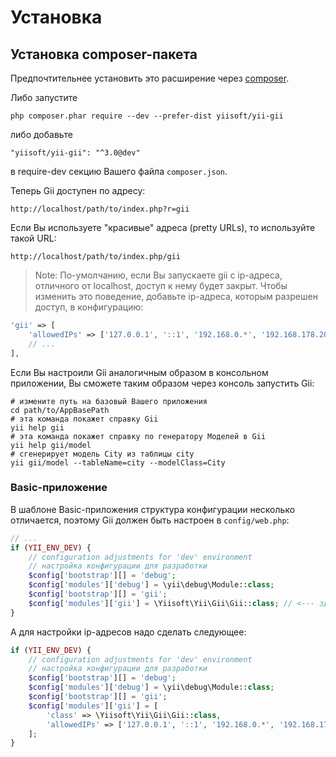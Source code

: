 Установка
============

## Установка composer-пакета

Предпочтительнее установить это расширение через [composer](http://getcomposer.org/download/).

Либо запустите

```
php composer.phar require --dev --prefer-dist yiisoft/yii-gii
```

либо добавьте

```
"yiisoft/yii-gii": "^3.0@dev"
```

в require-dev секцию Вашего файла `composer.json`.

Теперь Gii доступен по адресу:

```
http://localhost/path/to/index.php?r=gii
```

Если Вы используете "красивые" адреса (pretty URLs), то используйте такой URL:

```
http://localhost/path/to/index.php/gii
```

> Note: По-умолчанию, если Вы запускаете gii с ip-адреса, отличного от localhost, доступ к нему будет закрыт.
> Чтобы изменить это поведение, добавьте ip-адреса, которым разрешен доступ, в конфигурацию:
>
```php
'gii' => [
    'allowedIPs' => ['127.0.0.1', '::1', '192.168.0.*', '192.168.178.20'] // настройте, как Вам нужно здесь
    // ...
],
```
Если Вы настроили Gii аналогичным образом в консольном приложении, Вы сможете таким образом через консоль запустить Gii:

```
# измените путь на базовый Вашего приложения
cd path/to/AppBasePath
# эта команда покажет справку Gii
yii help gii
# эта команда покажет справку по генератору Моделей в Gii
yii help gii/model
# сгенерирует модель City из таблицы city
yii gii/model --tableName=city --modelClass=City
```

### Basic-приложение

В шаблоне Basic-приложения структура конфигурации несколько отличается, поэтому Gii должен быть
настроен в `config/web.php`:

```php
// ...
if (YII_ENV_DEV) {
    // configuration adjustments for 'dev' environment
    // настройка конфигурации для разработки
    $config['bootstrap'][] = 'debug';
    $config['modules']['debug'] = \yii\debug\Module::class;
    $config['bootstrap'][] = 'gii';
    $config['modules']['gii'] = \Yiisoft\Yii\Gii\Gii::class; // <--- здесь
}
```
А для настройки ip-адресов надо сделать следующее:
```php
if (YII_ENV_DEV) {
    // configuration adjustments for 'dev' environment
    // настройка конфигурации для разработки
    $config['bootstrap'][] = 'debug';
    $config['modules']['debug'] = \yii\debug\Module::class;
    $config['bootstrap'][] = 'gii';
    $config['modules']['gii'] = [
        'class' => \Yiisoft\Yii\Gii\Gii::class,
        'allowedIPs' => ['127.0.0.1', '::1', '192.168.0.*', '192.168.178.20'],
    ];
}
```
